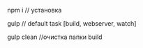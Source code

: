 npm i // установка

gulp //	default task [build, webserver, watch]

gulp clean //очистка папки build

